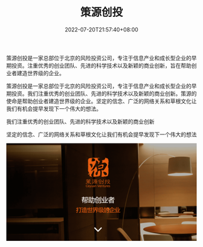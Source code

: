 ﻿---
weight: 
title: "策源创投"
description: "策源创投是一家总部位于北京的风险投资公司，专注于信息产业和成长型企业的早期投资"
date: 2022-07-20T21:57:40+08:00
lastmod: 2022-07-20T16:45:40+08:00
draft: false
authors: ["MineW"]
featuredImage: "ceyuanchuangtou.jpg"
link: "http://www.ceyuan.com/"
tags: ["投资机构","策源创投"]
categories: ["navigation"]
navigation: ["投资机构"]
lightgallery: true
toc: true
pinned: false
recommend: false
recommend1: false
---
策源创投是一家总部位于北京的风险投资公司，专注于信息产业和成长型企业的早期投资。注重优秀的创业团队、先进的科学技术以及新颖的商业创新，旨在帮助创业者建造世界级的企业。

策源创投是一家总部位于北京的风险投资公司，专注于信息产业和成长型企业的早期投资。我们注重优秀的创业团队、先进的科学技术以及新颖的商业创新。策源的使命是帮助创业者建造世界级的企业。坚定的信念、广泛的网络关系和草根文化让我们有机会提早发现下一个伟大的想法。

我们注重优秀的创业团队、先进的科学技术以及新颖的商业创新

坚定的信念、广泛的网络关系和草根文化让我们有机会提早发现下一个伟大的想法

![image-20220720142437624](image-20220720142437624.png)